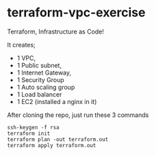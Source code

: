 # terraform-vpc-exercise
Terraform, Infrastructure as Code! 

It creates; 
* 1 VPC, 
* 1 Public subnet, 
* 1 Internet Gateway, 
* 1 Security Group
* 1 Auto scaling group
* 1 Load balancer
* 1 EC2 (installed a nginx in it)

After cloning the repo, just run these 3 commands

```
ssh-keygen -f rsa
terraform init
terraform plan -out terraform.out
terraform apply terraform.out
```
